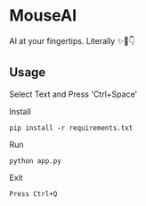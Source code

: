 # MouseAI
AI at your fingertips. Literally ✨🤖👇

Usage
-----
Select Text and Press 'Ctrl+Space'

Install
```
pip install -r requirements.txt
```

Run
```
python app.py
```

Exit
```
Press Ctrl+Q
```
